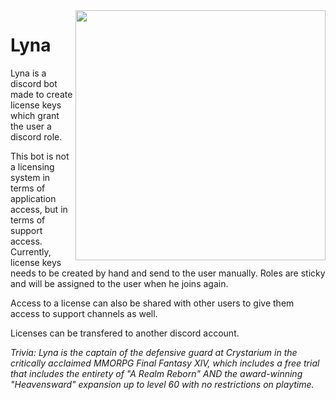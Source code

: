 <img align="right" src="https://static.wikia.nocookie.net/finalfantasy/images/6/6d/FFXIV_SH_Lyna.png" height="400"/> 

# Lyna

Lyna is a discord bot made to create license keys which grant the user a discord role.

This bot is not a licensing system in terms of application access, but in terms of support access. Currently, license 
keys needs to be created by hand and send to the user manually. Roles are sticky and will be assigned to the user 
when he joins again.

Access to a license can also be shared with other users to give them access to support channels as well.

Licenses can be transfered to another discord account.

_Trivia: Lyna is the captain of the defensive guard at Crystarium in the critically acclaimed MMORPG Final Fantasy 
XIV, which includes a free trial that includes the entirety of "A Realm Reborn" AND the award-winning "Heavensward" 
expansion up to level 60 with no restrictions on playtime._
